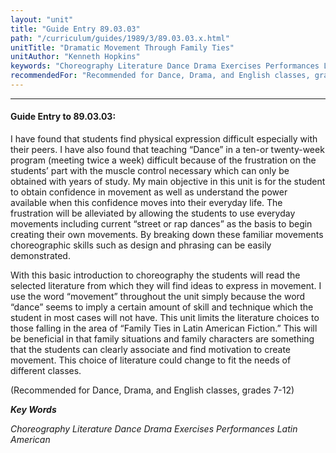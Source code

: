 ```yaml
---
layout: "unit"
title: "Guide Entry 89.03.03"
path: "/curriculum/guides/1989/3/89.03.03.x.html"
unitTitle: "Dramatic Movement Through Family Ties"
unitAuthor: "Kenneth Hopkins"
keywords: "Choreography Literature Dance Drama Exercises Performances Latin American"
recommendedFor: "Recommended for Dance, Drama, and English classes, grades 7-12"
---
```

<body>
<hr/>
 <h4>
  Guide Entry to 89.03.03:
 </h4>
 I have found that students find physical expression difficult especially with their peers. I have also found that teaching “Dance” in a ten-or twenty-week program (meeting twice a week) difficult because of the frustration on the students’ part with the muscle control necessary which can only be obtained with years of study. My main objective in this unit is for the student to obtain confidence in movement as well as understand the power available when this confidence moves into their everyday life. The frustration will be alleviated by allowing the students to use everyday movements including current “street or rap dances” as the basis to begin creating their own movements. By breaking down these familiar movements choreographic skills such as design and phrasing can be easily demonstrated.
 <p>
  With this basic introduction to choreography the students will read the selected literature from which they will find ideas to express in movement. I use the word “movement” throughout the unit simply because the word “dance” seems to imply a certain amount of skill and technique which the student in most cases will not have. This unit limits the literature choices to those falling in the area of “Family Ties in Latin American Fiction.” This will be beneficial in that family situations and family characters are something that the students can clearly associate and find motivation to create movement. This choice of literature could change to fit the needs of different classes.
 </p>
 <p>
  (Recommended for Dance, Drama, and English classes, grades 7-12)
 </p>
<p>
  <b>
   <i>
    Key Words
   </i>
  </b>
  <br/>
 </p>
 <p>
  <i>
   Choreography Literature Dance Drama Exercises Performances Latin American
  </i>
 </p>

</body>